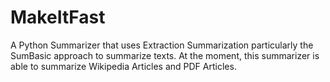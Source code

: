 # MakeItFast

A Python Summarizer that uses Extraction Summarization particularly the SumBasic approach to summarize texts. 
At the moment, this summarizer is able to summarize Wikipedia Articles and PDF Articles. 
